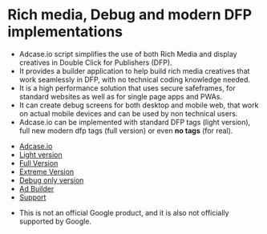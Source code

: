 Rich media, Debug and modern DFP implementations
======================================================

- Adcase.io script simplifies the use of both Rich Media and display creatives in Double Click for Publishers (DFP).
- It provides a builder application to help build rich media creatives that work seamlessly in DFP, with no technical coding knowledge needed.
- It is a high performance solution that uses secure safeframes, for standard websites as well as for single page apps and PWAs.
- It can create debug screens for both desktop and mobile web, that work on actual mobile devices and can be used by non technical users.
- Adcase.io can be implemented with standard DFP tags (light version), full new modern dfp tags (full version) or even **no tags** (for real).

* [Adcase.io](https://github.com/Adcase/adcase.js/wiki/home)
* [Light version](https://github.com/Adcase/adcase.js/wiki/Light-version)
* [Full Version](https://github.com/Adcase/adcase.js/wiki/Full-version)
* [Extreme Version](https://github.com/Adcase/adcase.js/wiki/extreme-version)
* [Debug only version](https://github.com/Adcase/adcase.js/wiki/Debug-only-version)
* [Ad Builder](https://github.com/Adcase/adcase.js/wiki/builder)
* [Support](https://github.com/Adcase/adcase.js/wiki/support)

- This is not an official Google product, and it is also not officially supported by Google.
